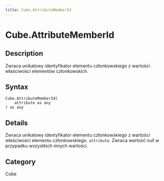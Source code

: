 ```yaml
---
title: Cube.AttributeMemberId
---
```


# Cube.AttributeMemberId


## Description

Zwraca unikatowy identyfikator elementu członkowskiego z wartości właściwości elementów członkowskich.


## Syntax

```powerquery
Cube.AttributeMemberId(
    attribute as any
) as any
```


## Details

Zwraca unikatowy identyfikator elementu członkowskiego z wartości właściwości elementu członkowskiego. <code>attribute</code>. Zwraca wartość null w przypadku wszystkich innych wartości.



## Category
Cube
